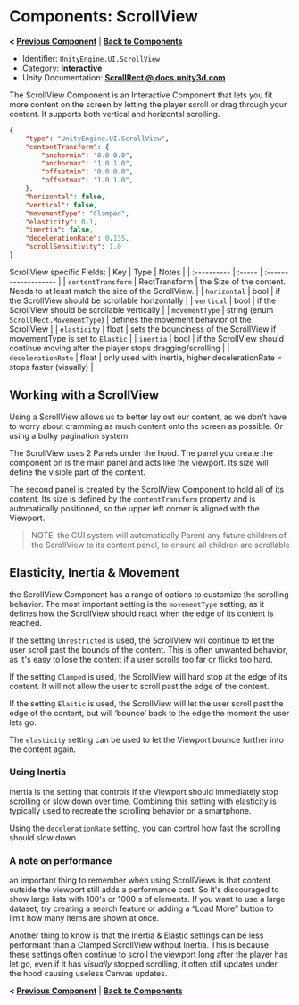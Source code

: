 # Components: ScrollView
**< [Previous Component](/docs/components/UnityEngine.UI.Outline.md)** | **[Back to Components](/docs/components/README.md)**
-   Identifier:  `UnityEngine.UI.ScrollView`
-   Category:  **Interactive**
-   Unity Documentation:  **[ScrollRect @ docs.unity3d.com](https://docs.unity3d.com/Packages/com.unity.ugui@1.0/manual/script-ScrollRect.html)**

The ScrollView Component is an Interactive Component that lets you fit more content on the screen by letting the player scroll or drag through your content. It supports both vertical and horizontal scrolling.
```json
{
	"type": "UnityEngine.UI.ScrollView",
	"contentTransform": {
		"anchormin": "0.0 0.0",
		"anchormax": "1.0 1.0",
		"offsetmin": "0.0 0.0",
		"offsetmax": "1.0 1.0",
	},
	"horizontal": false,
	"vertical": false,
	"movementType": "Clamped",
	"elasticity": 0.1,
	"inertia": false,
	"decelerationRate": 0.135,
	"scrollSensitivity": 1.0
}
```

ScrollView specific Fields:
| Key         | Type   | Notes                |
| :---------- | :----- | :------------------- |
| `contentTransform`     | RectTransform | the Size of the content. Needs to at least match the size of the ScrollView.  |
| `horizontal`  | bool | if the ScrollView should be scrollable horizontally |
| `vertical`  | bool | if the ScrollView should be scrollable vertically |
| `movementType` | string (enum `ScrollRect.MovementType`) | defines the movement behavior of the ScrollView |
| `elasticity`  | float | sets the bounciness of the ScrollView if movementType is set to `Elastic` |
| `inertia`  | bool | if the ScrollView should continue moving after the player stops dragging/scrolling |
| `decelerationRate`  | float | only used with inertia, higher decelerationRate = stops faster (visually) |

## Working with a ScrollView

Using a ScrollView allows us to better lay out our content, as we don't have to worry about cramming as much content onto the screen as possible. Or using a bulky pagination system.

The ScrollView uses 2 Panels under the hood. The panel you create the component on is the main panel and acts like the viewport. Its size will define the visible part of the content.

The second panel is created by the ScrollView Component to hold all of its content. Its size is defined by the  `contentTransform`  property and is automatically positioned, so the upper left corner is aligned with the Viewport.

> NOTE: the CUI system will automatically Parent any future children of the ScrollView to its content panel, to ensure all children are scrollable

## Elasticity, Inertia & Movement

the ScrollView Component has a range of options to customize the scrolling behavior. The most important setting is the  `movementType`  setting, as it defines how the ScrollView should react when the edge of its content is reached.

If the setting  `Unrestricted`  is used, the ScrollView will continue to let the user scroll past the bounds of the content. This is often unwanted behavior, as it's easy to lose the content if a user scrolls too far or flicks too hard.

If the setting  `Clamped`  is used, the ScrollView will hard stop at the edge of its content. It will not allow the user to scroll past the edge of the content.

If the setting  `Elastic`  is used, the ScrollView will let the user scroll past the edge of the content, but will ‘bounce’ back to the edge the moment the user lets go.

The  `elasticity`  setting can be used to let the Viewport bounce further into the content again.

### Using Inertia

inertia is the setting that controls if the Viewport should immediately stop scrolling or slow down over time. Combining this setting with elasticity is typically used to recreate the scrolling behavior on a smartphone.

Using the  `decelerationRate`  setting, you can control how fast the scrolling should slow down.

### A note on performance

an important thing to remember when using ScrollViews is that content outside the viewport still adds a performance cost. So it's discouraged to show large lists with 100's or 1000's of elements. If you want to use a large dataset, try creating a search feature or adding a “Load More” button to limit how many items are shown at once.

Another thing to know is that the Inertia & Elastic settings can be less performant than a Clamped ScrollView without Inertia. This is because these settings often continue to scroll the viewport long after the player has let go, even if it has  _visually_  stopped scrolling, it often still updates under the hood causing useless Canvas updates.
 

**< [Previous Component](/docs/components/UnityEngine.UI.Outline.md)** | **[Back to Components](/docs/components/README.md)**
<!--stackedit_data:
eyJoaXN0b3J5IjpbMTEwMDk0NTI4NywxODY0MTg4NzMwLC00OT
E0OTQ5NjEsNjc4NDQ1MDc2LC0xMjk5Mzc0OTM5LDQ0MDc1NjAw
NCwtNjIwODcyMjc3LC03NzE5NjU4NjIsLTkwODYyMDMyMywxMz
QwMTczNTcxLDI5MTM5NzQ4NSw0ODE4MTQ0NTksLTEzNDk4NzQ4
MzUsMTE3OTgyODIzMiwxNTE2MDY2NzIyLDIxNDQxMzcxMzQsLT
E2MzMzNzI5MjQsLTE2MzEwMDc5OTldfQ==
-->